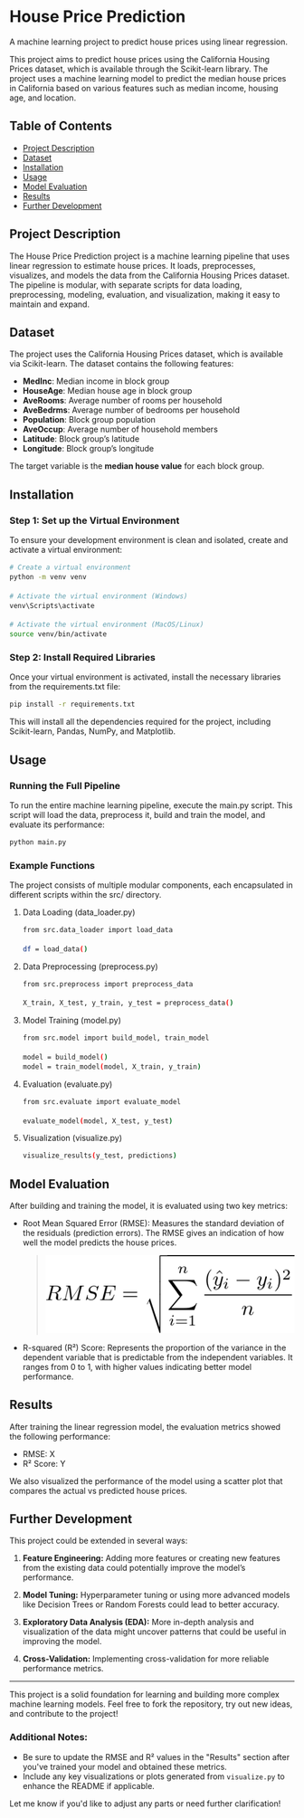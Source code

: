 # House Price Prediction

A machine learning project to predict house prices using linear regression.

This project aims to predict house prices using the California Housing Prices dataset, which is available through the Scikit-learn library. The project uses a machine learning model to predict the median house prices in California based on various features such as median income, housing age, and location.

## Table of Contents

- [Project Description](#project-description)
- [Dataset](#dataset)
- [Installation](#installation)
- [Usage](#usage)
- [Model Evaluation](#model-evaluation)
- [Results](#results)
- [Further Development](#further-development)

## Project Description

The House Price Prediction project is a machine learning pipeline that uses linear regression to estimate house prices. It loads, preprocesses, visualizes, and models the data from the California Housing Prices dataset. The pipeline is modular, with separate scripts for data loading, preprocessing, modeling, evaluation, and visualization, making it easy to maintain and expand.

## Dataset

The project uses the California Housing Prices dataset, which is available via Scikit-learn. The dataset contains the following features:

- **MedInc**: Median income in block group
- **HouseAge**: Median house age in block group
- **AveRooms**: Average number of rooms per household
- **AveBedrms**: Average number of bedrooms per household
- **Population**: Block group population
- **AveOccup**: Average number of household members
- **Latitude**: Block group’s latitude
- **Longitude**: Block group’s longitude

The target variable is the **median house value** for each block group.

## Installation

### Step 1: Set up the Virtual Environment

To ensure your development environment is clean and isolated, create and activate a virtual environment:

```bash
# Create a virtual environment
python -m venv venv

# Activate the virtual environment (Windows)
venv\Scripts\activate

# Activate the virtual environment (MacOS/Linux)
source venv/bin/activate
```

### Step 2: Install Required Libraries
Once your virtual environment is activated, install the necessary libraries from the requirements.txt file:

```bash
pip install -r requirements.txt
```
This will install all the dependencies required for the project, including Scikit-learn, Pandas, NumPy, and Matplotlib.

## Usage

### Running the Full Pipeline

To run the entire machine learning pipeline, execute the main.py script. This script will load the data, preprocess it, build and train the model, and evaluate its performance:

```bash
python main.py
```

### Example Functions

The project consists of multiple modular components, each encapsulated in different scripts within the src/ directory.

1. Data Loading (data_loader.py)

    ```bash
    from src.data_loader import load_data

    df = load_data()
    ```

2. Data Preprocessing (preprocess.py)

    ```bash 
    from src.preprocess import preprocess_data

    X_train, X_test, y_train, y_test = preprocess_data()
    ```

3. Model Training (model.py)
    ```bash
    from src.model import build_model, train_model

    model = build_model()
    model = train_model(model, X_train, y_train)
    ```

4. Evaluation (evaluate.py)
    ```bash
    from src.evaluate import evaluate_model

    evaluate_model(model, X_test, y_test)
    ```

5. Visualization (visualize.py)
    ```bash
    visualize_results(y_test, predictions)
    ```

## Model Evaluation

After building and training the model, it is evaluated using two key metrics:

- Root Mean Squared Error (RMSE): Measures the standard deviation of the residuals (prediction errors). The RMSE gives an indication of how well the model predicts the house prices.
    > ![screenshot](RMSE.png) 
 
- R-squared (R²) Score: Represents the proportion of the variance in the dependent variable that is predictable from the independent variables. It ranges from 0 to 1, with higher values indicating better model performance.

## Results

After training the linear regression model, the evaluation metrics showed the following performance:

- RMSE: X
- R² Score: Y

We also visualized the performance of the model using a scatter plot that compares the actual vs predicted house prices.

## Further Development
This project could be extended in several ways:

1. **Feature Engineering:** Adding more features or creating new features from the existing data could potentially improve the model’s performance.

2. **Model Tuning:** Hyperparameter tuning or using more advanced models like Decision Trees or Random Forests could lead to better accuracy.

3. **Exploratory Data Analysis (EDA):** More in-depth analysis and visualization of the data might uncover patterns that could be useful in improving the model.

4. **Cross-Validation:** Implementing cross-validation for more reliable performance metrics.

---

This project is a solid foundation for learning and building more complex machine learning models. Feel free to fork the repository, try out new ideas, and contribute to the project!

### Additional Notes:
- Be sure to update the RMSE and R² values in the "Results" section after you've trained your model and obtained these metrics.
- Include any key visualizations or plots generated from `visualize.py` to enhance the README if applicable.

Let me know if you'd like to adjust any parts or need further clarification!